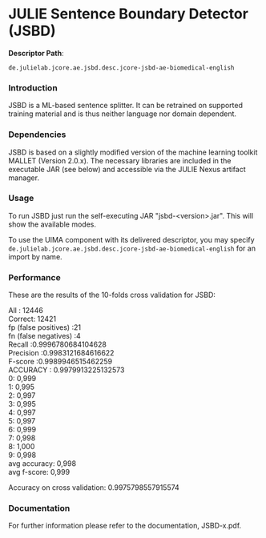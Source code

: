 # JULIE Sentence Boundary Detector (JSBD)  

**Descriptor Path**:
```
de.julielab.jcore.ae.jsbd.desc.jcore-jsbd-ae-biomedical-english
```

### Introduction
JSBD is a ML-based sentence splitter. It can be retrained on supported
training material and is thus neither language nor domain dependent.



### Dependencies
JSBD is based on a slightly modified version of the machine learning toolkit MALLET (Version 2.0.x). The necessary libraries are included in the executable JAR (see below) and accessible via the JULIE Nexus artifact manager.


### Usage
To run JSBD just run the self-executing JAR "jsbd-&lt;version&gt;.jar". This will show the available modes.

To use the UIMA component with its delivered descriptor, you may specify `de.julielab.jcore.ae.jsbd.desc.jcore-jsbd-ae-biomedical-english` for an import by name.

### Performance
These are the results of the 10-folds cross validation for JSBD:

All : 12446<br>
Correct: 12421<br>
fp (false positives) :21<br>
fn (false negatives) :4<br>
Recall :0.9996780684104628<br>
Precision :0.9983121684616622<br>
F-score :0.9989946515462259<br>
ACCURACY : 0.9979913225132573<br>
0: 0,999<br>
1: 0,995<br>
2: 0,997<br>
3: 0,995<br>
4: 0,997<br>
5: 0,997<br>
6: 0,999<br>
7: 0,998<br>
8: 1,000<br>
9: 0,998<br>
avg accuracy: 0,998<br>
avg f-score: 0,999<br>

Accuracy on cross validation: 0.9975798557915574

### Documentation
For further information please refer to the documentation, JSBD-x.pdf.

